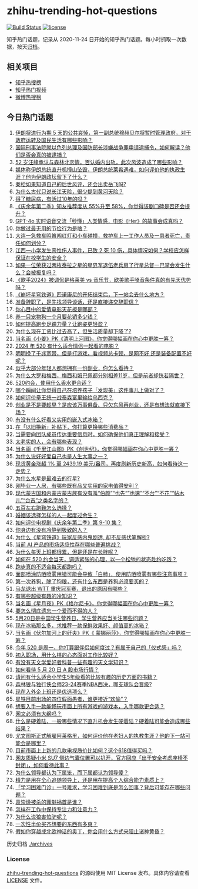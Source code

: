# zhihu-trending-hot-questions

[![Build Status](https://github.com/justjavac/zhihu-trending-hot-questions/workflows/ci/badge.svg?branch=master)](https://github.com/justjavac/zhihu-trending-hot-questions/actions)
[![license](https://img.shields.io/github/license/justjavac/zhihu-trending-hot-questions)](https://github.com/justjavac/zhihu-trending-hot-questions/blob/master/LICENSE)

知乎热门话题，记录从 2020-11-24
日开始的知乎热门话题。每小时抓取一次数据，按天[归档](./archives)。

## 相关项目

- [知乎热搜榜](https://github.com/justjavac/zhihu-trending-top-search)
- [知乎热门视频](https://github.com/justjavac/zhihu-trending-hot-video)
- [微博热搜榜](https://github.com/justjavac/weibo-trending-hot-search)

## 今日热门话题

<!-- BEGIN -->
<!-- 最后更新时间 Tue May 21 2024 05:10:14 GMT+0800 (China Standard Time) -->

1. [伊朗将进行为期 5 天的公共哀悼，第一副总统穆赫贝尔将暂时管理政府，对于政府运转及国民生活有哪些影响？](https://www.zhihu.com/question/656604721)
1. [国际刑事法院就以色列总理及国防部长涉嫌战争罪申请逮捕令，如何解读？他们是否会真的被逮捕？](https://www.zhihu.com/question/656625182)
1. [52 岁汪峰承认与森林北恋情，否认婚内出轨，此次风波造成了哪些影响？](https://www.zhihu.com/question/656601416)
1. [媒体称伊朗总统直升机撞山坠毁，伊朗总统莱希遇难，如何评价他的执政生涯？他为伊朗政坛留下了什么？](https://www.zhihu.com/question/656582843)
1. [秦桧如果知道自己的后世风评，还会出卖岳飞吗?](https://www.zhihu.com/question/656068824)
1. [为什么古代只说长江天险，很少提到黄河天险？](https://www.zhihu.com/question/609130033)
1. [得了糖尿病，有活过10年的吗？](https://www.zhihu.com/question/20071974)
1. [《庆余年第二季》知友推荐度从 55%升至 58%，你觉得该剧口碑是否还会提升？](https://www.zhihu.com/question/656578193)
1. [GPT-4o 实时语音交流「秒懂」人类情感，电影《Her》的故事会成真吗？](https://www.zhihu.com/question/655917209)
1. [你做过最无用的节俭行为是啥？](https://www.zhihu.com/question/656308312)
1. [大连一急救车鸣笛闯红灯和小车碰撞，救护车上一工作人员及一患者死亡，责任如何划分？](https://www.zhihu.com/question/656567548)
1. [江西一小学发生恶性伤人事件，已致 2 死 10 伤，具体情况如何？学校应怎样保证在校学生的安全？](https://www.zhihu.com/question/656603428)
1. [如果一位荣获过两枚泰拉之星的星界军退伍老兵扇了行星总督一巴掌会发生什么？会被报复吗？](https://www.zhihu.com/question/656598755)
1. [《歌手2024》被调侃是格莱美 vs 音乐节，欧美歌手嗓音条件真的有先天优势吗？](https://www.zhihu.com/question/656195439)
1. [《崩坏星穹铁道》匹诺康尼的开拓结束后，下一站会去什么地方？](https://www.zhihu.com/question/656535242)
1. [准备辞职了，是先找领导谈话，还是直接递交辞职信？](https://www.zhihu.com/question/656055842)
1. [你心目中的爱情电影天花板是哪部？](https://www.zhihu.com/question/656062458)
1. [养一只宠物狗一个月要花销多少钱？](https://www.zhihu.com/question/653676812)
1. [如何提高跑步足踝力量？让跑姿更轻盈？](https://www.zhihu.com/question/656185048)
1. [为什么现在工资比过去高了，但生活质量却下降了?](https://www.zhihu.com/question/655650869)
1. [当名画《小姜》PK《清明上河图》，你觉得哪幅画在你心中更胜一筹？](https://www.zhihu.com/question/656499147)
1. [2024 年 520 有什么适合情侣一起看的电影？](https://www.zhihu.com/question/656062464)
1. [明明换了千兆宽带，但是打游戏，看视频总卡顿，是网不好 还是装备配置不好呢？](https://www.zhihu.com/question/656587435)
1. [似乎大部分年轻人都想拥有一份副业，你怎么看待？](https://www.zhihu.com/question/656053730)
1. [为什么大罗和梅西，梅西和姆巴佩都分别相差11岁，但是前者却恍若隔世？](https://www.zhihu.com/question/656428532)
1. [520约会，使用什么香水更合适？](https://www.zhihu.com/question/655519660)
1. [哪个瞬间让你觉得自己在培养孩子「发现美」这件事儿上做对了？](https://www.zhihu.com/question/655849704)
1. [如何评价拳王统一战泰森富里输给乌西克？](https://www.zhihu.com/question/656477522)
1. [创业是不是要趁早？是应该万事俱备、只欠东风再创业，还是有想法就直接下场？](https://www.zhihu.com/question/656302198)
1. [有没有什么好看又实用的嵌入式冰箱？](https://www.zhihu.com/question/645672659)
1. [在「以旧换新」补贴下，你打算更换哪些消费品？](https://www.zhihu.com/question/653253434)
1. [当需要向团队成员传达重要信息时，如何确保他们真正理解和接受？](https://www.zhihu.com/question/655923581)
1. [太老实的人，会有哪些表现？](https://www.zhihu.com/question/579034166)
1. [当名画《千里江山图》PK《创世纪》，你觉得哪幅画在你心中更胜一筹？](https://www.zhihu.com/question/656499060)
1. [为什么说好好爱自己也是人生大事之一？](https://www.zhihu.com/question/656344893)
1. [现货黄金涨超 1% 至 2439.19 美元/盎司，再度刷新历史新高，如何看待这一走势？](https://www.zhihu.com/question/656570856)
1. [为什么水星是最难去的行星?](https://www.zhihu.com/question/452059445)
1. [刚毕业一人居，有哪些既有品又实用的家电值得安利？](https://www.zhihu.com/question/656283918)
1. [现代蒙古国和内蒙古蒙古族有没有叫“伯颜”“也先“”也速”“不台”“不花”“帖木儿”“台吉”之类名字的？](https://www.zhihu.com/question/620128916)
1. [五百左右跑鞋怎么选择？](https://www.zhihu.com/question/654773395)
1. [婚姻该选择怎样的人一起度过余生？](https://www.zhihu.com/question/656302075)
1. [如何评价电视剧《庆余年第二季》第 9-10 集？](https://www.zhihu.com/question/656619741)
1. [你身边有没有冷静到极致的人？](https://www.zhihu.com/question/643368873)
1. [为什么《星穹铁道》玩家反感内鬼剧透, 却不反感伏笔解析?](https://www.zhihu.com/question/656240077)
1. [当前 AI 产品的市场适应性存在哪些普遍挑战？](https://www.zhihu.com/question/655560821)
1. [为什么每天上班都很累，但是还是在长胖呢？](https://www.zhihu.com/question/656157310)
1. [如何在 520 约会当天，调适紧张的心理，以一个松弛的状态赴约吃饭？](https://www.zhihu.com/question/655377144)
1. [跑步真的不适合每天都跑吗？](https://www.zhihu.com/question/655449128)
1. [面部喷涂防晒喷雾用错可能会导致「白肺」，使用防晒喷雾有哪些注意事项？](https://www.zhihu.com/question/654053106)
1. [第一次养狗，除了狗粮，还有什么东西是养狗必须要买的？](https://www.zhihu.com/question/654579902)
1. [马龙退出 WTT 重庆冠军赛，退出的原因有哪些？](https://www.zhihu.com/question/656591812)
1. [有哪些超级有趣的冷知识？](https://www.zhihu.com/question/614342067)
1. [当名画《星月夜》PK《格尔尼卡》，你觉得哪幅画在你心中更胜一筹？](https://www.zhihu.com/question/656499004)
1. [要怎么彻底遗忘一个爱而不得的人？](https://www.zhihu.com/question/651283100)
1. [5月20日是中国学生营养日，学生营养应当关注哪些问题？](https://www.zhihu.com/question/655960961)
1. [现在冰箱那么多，求推荐一款保鲜效果好、颜值高的冰箱？](https://www.zhihu.com/question/656183411)
1. [当名画《伏尔加河上的纤夫》PK《 蒙娜丽莎》，你觉得哪幅画在你心中更胜一筹？](https://www.zhihu.com/question/656499226)
1. [今年 520 是周一，你打算跟伴侣如何度过？有属于自己的「仪式感」吗？](https://www.zhihu.com/question/655377116)
1. [初入职场，用什么样的心态面对工作比较好？](https://www.zhihu.com/question/656049405)
1. [有没有天文学爱好者科普一些有趣的天文学知识？](https://www.zhihu.com/question/534669410)
1. [如何看待 5 月 20 日 A 股市场行情？](https://www.zhihu.com/question/656568451)
1. [请问有什么适合小学生5年级看的比较有趣的历史方面的书籍？](https://www.zhihu.com/question/286718099)
1. [森林狼与独行侠会师23-24赛季NBA西决，哪支球队会晋级?](https://www.zhihu.com/question/656600943)
1. [现在入外企上班还是优选项么？](https://www.zhihu.com/question/655851202)
1. [星铁目前出场的四位假面愚者，谁更接近“欢愉”？](https://www.zhihu.com/question/654369851)
1. [想要入手一款能畅玩市面上所有游戏的游戏本，入手哪款更合适？](https://www.zhihu.com/question/656524054)
1. [网文必须有大纲吗？](https://www.zhihu.com/question/594745908)
1. [什么是硬着陆，一般哪些情况下直升机会发生硬着陆？硬着陆可能会造成哪些结果？](https://www.zhihu.com/question/656566591)
1. [尤文图斯正式解雇阿莱格里，如何评价他在老妇人的执教生涯？他的下一站可能会是哪里？](https://www.zhihu.com/question/656381113)
1. [目前市面上上新的几款电视质价比如何？这个618值得买吗？](https://www.zhihu.com/question/656614815)
1. [网友质疑小米 SU7 侧边气囊位置可以扒开，官方回应「出于安全考虑座椅不封闭」，如何看待此事？](https://www.zhihu.com/question/656284167)
1. [为什么领导都认为下属笨，而下属都认为领导傻？](https://www.zhihu.com/question/655664881)
1. [精力是用在全心追随领导上，还是用在提高个人综合能力素质上？](https://www.zhihu.com/question/654569412)
1. [「学习困难门诊」一号难求，学习困难到底是怎么回事？背后可能存在哪些问题？](https://www.zhihu.com/question/656517837)
1. [袁崇焕被杀的罪魁祸首是谁？](https://www.zhihu.com/question/656233791)
1. [怎样在工作中保持专注力和注意力？](https://www.zhihu.com/question/655519778)
1. [为什么说狼害怕驴呢？](https://www.zhihu.com/question/629377257)
1. [一次性半价买齐想要的东西有多爽？](https://www.zhihu.com/question/656302353)
1. [假如你穿越成北欧神话的奥丁，你会用什么方式来阻止诸神黄昏？](https://www.zhihu.com/question/656237324)

<!-- END -->

历史归档 [./archives](./archives)

### License

[zhihu-trending-hot-questions](https://github.com/justjavac/zhihu-trending-hot-questions)
的源码使用 MIT License 发布。具体内容请查看 [LICENSE](./LICENSE) 文件。
